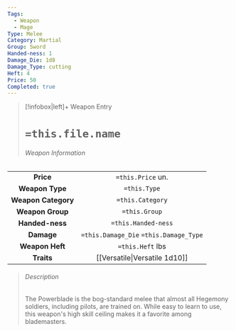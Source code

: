 ```yaml
---
Tags:
  - Weapon
  - Mage
Type: Melee
Category: Martial
Group: Sword
Handed-ness: 1
Damage_Die: 1d8
Damage_Type: cutting
Heft: 4
Price: 50
Completed: true
---
```

> [!infobox|left]+ Weapon Entry
> # `=this.file.name`
> ###### Weapon Information
|                     |                                          |
|:-------------------:|:----------------------------------------:|
|      **Price**      |            `=this.Price` un.             |
|   **Weapon Type**   |               `=this.Type`               |
| **Weapon Category** |             `=this.Category`             |
|  **Weapon Group**   |              `=this.Group`               |
|   **Handed-ness**   |           `=this.Handed-ness`           |
|     **Damage**      | `=this.Damage_Die` `=this.Damage_Type` |
|   **Weapon Heft**    |             `=this.Heft` lbs             |
|     **Traits**      |      [[Versatile\|Versatile 1d10]]                                    |
> ###### *Description*
> The Powerblade is the bog-standard melee that almost all Hegemony soldiers, including pilots, are trained on. While easy to learn to use, this weapon's high skill ceiling makes it a favorite among blademasters.